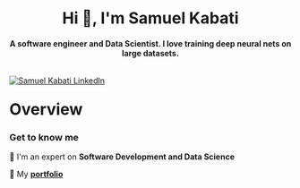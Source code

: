

<h1 align="center">Hi 👋, I'm Samuel Kabati</h1>
<h4 align="center">A software engineer and Data Scientist. I love training deep neural nets on large datasets. </h4>


<p align="center" style="float: left;"> 
  <!-- LinkedIn -->
  <a href="https://www.linkedin.com/in/samuel-kabati/" target="blank"><img src="https://img.shields.io/badge/LinkedIn-0077B5?style=for-the-badge&logo=linkedin&logoColor=white" alt="Samuel Kabati LinkedIn" /></a> 
  <span>&nbsp;</span>

</p>

<br/>


<!-- 
  -- SECTION: OVERVIEW
  -- 
  -->

<h1>Overview</h1>

### Get to know me

💬 I'm an expert on **Software Development and Data Science**

💬 My **[portfolio](https://oswaldcc.github.io/samuelkabati/)**





